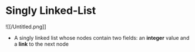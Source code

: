 # Singly Linked-List

![[/Untitled.png]]

- A singly linked list whose nodes contain two fields: an **integer** value and a **link** to the next node